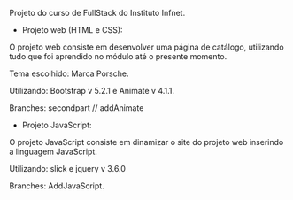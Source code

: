 Projeto do curso de FullStack do Instituto Infnet.

- Projeto web (HTML e CSS):

O projeto web consiste em desenvolver uma página de catálogo, utilizando tudo que foi aprendido no módulo até o presente momento.

Tema escolhido: Marca Porsche.

Utilizando: Bootstrap v 5.2.1 e Animate v 4.1.1.

Branches:
      secondpart // addAnimate


- Projeto JavaScript:

O projeto JavaScript consiste em dinamizar o site do projeto web inserindo a linguagem JavaScript.

Utilizando: slick e jquery v 3.6.0

Branches:
      AddJavaScript.
